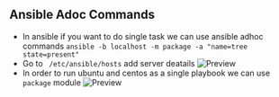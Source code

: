## Ansible Adoc Commands
* In ansible if you want to do single task we can use ansible adhoc commands
``` ansible -b localhost -m package -a "name=tree state=present" ```
* Go to ``` /etc/ansible/hosts``` add server deatails
![Preview](./Images/hosts.png)
* In order to run ubuntu and centos as a single playbook we can use ``` package ``` module
![Preview](./Images/package.png)

